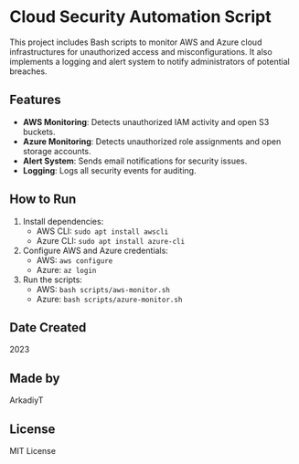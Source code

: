 # Cloud Security Automation Script

This project includes Bash scripts to monitor AWS and Azure cloud infrastructures for unauthorized access and misconfigurations. It also implements a logging and alert system to notify administrators of potential breaches.

## Features
- **AWS Monitoring**: Detects unauthorized IAM activity and open S3 buckets.
- **Azure Monitoring**: Detects unauthorized role assignments and open storage accounts.
- **Alert System**: Sends email notifications for security issues.
- **Logging**: Logs all security events for auditing.

## How to Run

1. Install dependencies:
   - AWS CLI: `sudo apt install awscli`
   - Azure CLI: `sudo apt install azure-cli`
2. Configure AWS and Azure credentials:
   - AWS: `aws configure`
   - Azure: `az login`
3. Run the scripts:
   - AWS: `bash scripts/aws-monitor.sh`
   - Azure: `bash scripts/azure-monitor.sh`

## Date Created
2023

## Made by
ArkadiyT

## License
MIT License
